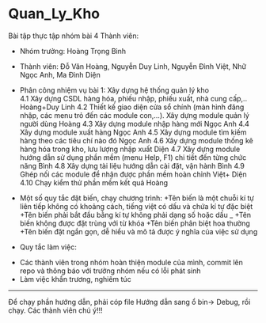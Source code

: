 # Quan_Ly_Kho
Bài tập thực tập nhóm bài 4
Thành viên: 
- Nhóm trưởng: Hoàng Trọng Bình
- Thành viên: Đỗ Văn Hoàng, Nguyễn Duy Linh, Nguyễn Đình Việt, Nhữ Ngọc Anh, Ma Đình Diện
- Phân công nhiệm vụ bài 1:
		Xây dựng hệ thống quản lý kho	
4.1	Xây dựng CSDL hàng hóa, phiếu nhập, phiếu xuất, nhà cung cấp,..	Hoàng+Duy Linh
4.2	Thiết kế giao diện cửa sổ chính (màn hình đăng nhập, các menu trỏ đến các module con,…). Xây dựng module quản lý người dùng	Hoàng
4.3	Xây dựng module nhập hàng mới	Ngọc Anh
4.4	Xây dựng module xuất hàng	Ngọc Anh
4.5	Xây dựng module tìm kiếm hàng theo các tiêu chí nào đó	Ngọc Anh
4.6	Xây dựng module thống kê hàng hóa trong kho, lưu lượng nhập xuất	Diện
4.7	Xây dựng module hướng dẫn sử dụng phần mềm (menu Help, F1) chi tiết đến từng chức năng	Bình
4.8	Xây dựng tài liệu hướng dẫn cài đặt, vận hành	Bình
4.9	Ghép nối các module để nhận được phần mềm hoàn chỉnh	Việt+ Diện
4.10	Chạy kiểm thử phần mềm kết quả	Hoàng

- Một số quy tắc đặt biến, chạy chương trình:
+Tên biến là một chuỗi kí tự liên tiếp không có khoảng cách, tiếng việt có dấu và chứa kí tự đặc biệt
+Tên biến phải bắt đầu bằng kí tự không phải dạng số hoặc dấu _
+Tên biến không được đặt trùng với từ khóa
+Tên biến phân biệt hoa thường
+Tên biến đặt ngắn gọn, dễ hiểu và mô tả được ý nghĩa của việc sử dụng
- Quy tắc làm việc:
+ Các thành viên trong nhóm hoàn thiện module của mình, commit lên repo và thông báo với trưởng nhóm nếu có lỗi phát sinh
+ Làm việc khẩn trương, nghiêm túc
********************************************************************************************
Để chạy phần hướng dẫn, phải cóp file Hướng dẫn sang ổ bin-> Debug, rồi chạy. Các thành viên chú ý!!!
